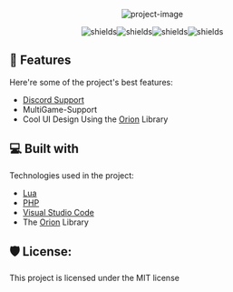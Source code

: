 <p align="center"><img src="https://socialify.git.ci/acezx-programer/ToolWare/image?description=1&descriptionEditable=A%20unique%20tool%2C%20for%20your%20Roblox%20games.&logo=https://cdn.discordapp.com/icons/964097416464859156/e18420fe617a5e3b835a55e006b63689.webp?size=128&name=1&theme=Light\" alt="project-image"></p>

<p align="center"><img src="https://img.shields.io/github/license/acezx-programer/ToolWare" alt="shields"><img src="https://img.shields.io/github/issues/acezx-programer/ToolWare" alt="shields"><img src="https://img.shields.io/github/forks/acezx-programer/ToolWare" alt="shields"><img src="https://img.shields.io/github/stars/acezx-programer/ToolWare" alt="shields"></p>

  
  
<h2>🧐 Features</h2>

Here're some of the project's best features:

*   [Discord Support](https://discord.gg/KrXdssuG6x)
*   MultiGame-Support
*   Cool UI Design Using the [Orion](https://v3rmillion.net/showthread.php?tid=1166983) Library

  
  
<h2>💻 Built with</h2>

Technologies used in the project:

*   [Lua](https://www.lua.org)
*   [PHP](https://www.php.net)
*   [Visual Studio Code](https://code.visualstudio.com)
*   The [Orion](https://v3rmillion.net/showthread.php?tid=1166983) Library

<h2>🛡️ License:</h2>

This project is licensed under the MIT license
